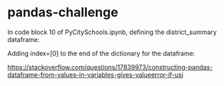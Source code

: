 # pandas-challenge

In code block 10 of PyCitySchools.ipynb, defining the district_summary dataframe:

Adding index=[0] to the end of the dictionary for the dataframe:

https://stackoverflow.com/questions/17839973/constructing-pandas-dataframe-from-values-in-variables-gives-valueerror-if-usi
